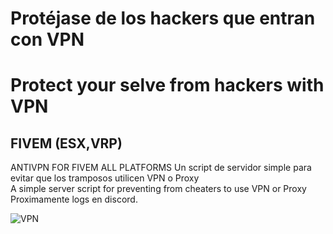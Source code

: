 # Protéjase de los hackers que entran con VPN 
# Protect your selve from hackers with VPN
## FIVEM (ESX,VRP)
ANTIVPN FOR FIVEM ALL PLATFORMS
Un script de servidor simple para evitar que los tramposos utilicen VPN o Proxy<br>
A simple server script for preventing from cheaters to use VPN or Proxy<br>
Proximamente logs en discord.

<img src="https://vpnoverview.com/wp-content/uploads/vpn-explained-what-is-vpn-featured-image-new-800x400.png" alt="VPN">
